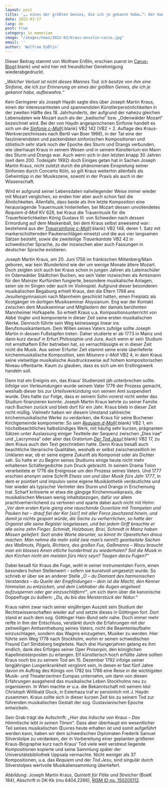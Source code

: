 ```yaml
---
layout: post
title: '„… eines der größten Genies, die ich je gekannt habe…“: Der Komponist Joseph Martin Kraus'
date: 2022-03-17
lang: de
post: true
category: in_memoriam
image: "/images/news/2022-03/kraus-ensslin-carus.jpg"
email: ''
author: 'Wolfram Enßlin'
---
```


Dieser Beitrag stammt von Wolfram Enßlin, erschien zuerst im [Carus-Blog]( https://blog.carus-verlag.com/persoenlichkeiten/der-komponist-joseph-martin-kraus/){:blank} und wird hier mit freundlicher Genehmigung wiederabgedruckt.

_„Welcher Verlust ist nicht dieses Mannes Tod. Ich besitze von ihm eine Sinfonie, die ich zur Erinnerung an eines der größten Genies, die ich je gekannt habe, aufbewahre.“_

Kein Geringerer als Joseph Haydn sagte dies über Joseph Martin Kraus, einen der interessantesten und spannendsten Künstlerpersönlichkeiten in der zweiten Hälfte des 18. Jahrhunderts, der aufgrund der nahezu gleichen Lebensdaten wie Mozart auch als der „badische“ bzw. „Odenwälder Mozart“ bezeichnet wird. Bei der von Haydn angesprochenen Sinfonie handelt es sich um die [_Sinfonie c-Moll_](https://opac.rism.info/search?View=rism&q=boek+142){:blank} VB2 142 (VB2 = 2. Auflage des Kraus-Werkverzeichnisses nach Bertil van Boer 1998), in der Tat eine der faszinierendsten und packendsten sinfonischen Kompositionen und stilistisch sehr stark noch der Epoche des Sturm und Drangs verbunden, wie überhaupt Kraus in seinem Wesen und in seinem Künstlertum ein Mann des Sturm und Drangs war.
Auch wenn sich in den letzten knapp 30 Jahren (seit dem 200. Todesjahr 1992) doch Einiges getan hat in Sachen Joseph Martin Kraus, nicht zuletzt durch die phänomenale Einspielung seiner Sinfonien durch Concerto Köln, so gilt Kraus weiterhin allenfalls als Geheimtipp in der Musikszene, sowohl in der Praxis als auch in der Wissenschaft.

Wird er aufgrund seiner Lebensdaten naheliegender Weise immer wieder mit Mozart verglichen, so enden hier aber auch schon fast die Ähnlichkeiten. Allenfalls, dass beide als ihre letzte Komposition eine herausragende Trauermusik hinterließen, bei Mozart dessen unvollendetes _Requiem d-Moll_ KV 626, bei Kraus die Trauermusik für die Trauerfeierlichkeiten König Gustavs III. von Schweden nach dessen Ermordung auf dem Maskenball, bei dem Kraus selbst anwesend war: bestehend aus der [_Trauersinfonie c-Moll_](https://opac.rism.info/search?View=rism&q=boek+148){:blank} VB2 148, deren 1. Satz mit markerschütternden Paukenschlägen einsetzt und die aus vier langsamen Sätzen besteht, sowie die zweiteilige _Trauerkantate_ VB2 42 in schwedischer Sprache, zu der inzwischen aber auch Fassungen in deutscher Sprache existieren.

Joseph Martin Kraus, am 20. Juni 1756 im fränkischen Miltenberg/Main geboren, war kein Wunderkind wie der um wenige Monate ältere Mozart. Doch zeigten sich auch bei Kraus schon in jungen Jahren als Lateinschüler im Odenwälder Städtchen Buchen, wo sein Vater inzwischen als Amtsmann für den Mainzer Kurfürsten fungierte, besondere musikalische Anlagen, seien sie im Singen oder auch im Violinspiel. Aufgrund dieser besonderen musikalischen Begabung erhielt Kraus, den die Eltern 1768 ans Jesuitengymnasium nach Mannheim geschickt hatten, einen Freiplatz als Kostgänger im dortigen Musikseminar Aloysianum. Eng war der Kontakt zwischen dem Musikseminar und Mitgliedern der damals berühmten Mannheimer Hofkapelle. So erhielt Kraus u.a. Kompositionsunterricht von Abbé Vogler und komponierte in dieser Zeit seine ersten musikalischen Werke. Dennoch führte sein Weg keineswegs linear ins Berufsmusikantentum. Dem Willen seines Vaters zufolge sollte Joseph Martin in dessen Fußstapfen treten. Daher studierte er ab 1773 in Mainz und dann kurz darauf in Erfurt Philosophie und Jura. Auch wenn er sein Studium mit ernsthaftem Eifer betrieben hat, so vernachlässigte er in dieser Zeit nicht die Musik. Aus seiner Erfurter Zeit stammt seine erste überlieferte kirchenmusikalische Komposition, sein _Miserere c-Moll_ VB2 4, in dem Kraus seine vielseitige musikalische Ausdrucksweise auf hohem kompositorischen Niveau offenbarte. Kaum zu glauben, dass es sich um ein Erstlingswerk handeln soll.

Dann trat ein Ereignis ein, das Kraus‘ Studienzeit jäh unterbrechen sollte. Infolge von Verleumdungen wurde seinem Vater 1776 der Prozess gemacht, weshalb dieser bis zur Urteilsverkündung von seinem Amt suspendiert wurde. Dies hatte zur Folge, dass er seinem Sohn vorerst nicht weiter das Studium finanzieren konnte. Joseph Martin Kraus kehrte zu seiner Familie nach Buchen zurück und blieb dort für ein Jahr. Kraus blieb in dieser Zeit nicht müßig. Vielmehr haben wir diesem Umstand zahlreiche kirchenmusikalische Werke zu verdanken, die Kraus für seine Buchener Kirchgemeinde komponierte: So sein [_Requiem d-Moll_](https://opac.rism.info/search?id=190014338&View=rism){:blank} VB2 1, ein höchstbeachtliches halbstündiges Werk, mit häufig sehr kurzen, prägnanten Sätzen unter Auslassung einiger Textteile der Sequenz zwischen „Dies irae“ und „Lacrymosa“ oder aber das Oratorium [_Der Tod Jesu_](https://opac.rism.info/search?id=190014339&View=rism){:blank}  VB2 17, zu dem Kraus auch den Text geschrieben hatte. Denn Kraus besaß auch beachtliche literarische Qualitäten, weshalb er selbst zwischenzeitlich im Unklaren war, ob er seine eigene Zukunft als Komponist oder als Dichter sah. So hatte er zu Beginn seines Studiums einige heute nicht mehr erhaltenen Schäfergedichte zum Druck gebracht. In seinem Drama Tolon verarbeitete er 1776 die Ereignisse um den Prozess seines Vaters. Und 1777 erschien anonym seine Schrift _Etwas von und über Musik fürs Jahr 1777_, in dem er pointiert und impulsiv seine eigene Musikästhetik verdeutlichte und hier wieder als typischer Vertreter des Sturm und Drangs in Erscheinung trat. Scharf kritisierte er etwa die gängige Kirchenmusikpraxis, die musikalischen Messen wenig inhaltsbezogen, dafür vor allem prachtverherrlichend zu vertonen und sparte dabei auch nicht mit Hohn: _„Vor dem ersten Kyrie gieng eine rauschende Ouvertüre mit Trompeten und Pauken her – drauf fiel der Kor [sic!] mit aller Force jauchzend hinein, und damit ja nichts gespart würde, die Sache zu verherrlichen, so hatte der Organist alle seine Register losgelassen, und bei jedem Griff brauchte er alle seine zehn Finger. Schmidt, Holzbauer, Brixi, Schmidt in Mainz haben Missen geliefert: Sezt andre Worte darunter, so könnt ihr Operettchen draus machen. Man nehme die mehr solid (wie man’s nennt!) gearbeitete Sachen des Waßmuts, Pögels, Richters, des großen Fux, Gaßmanns – Wozu braucht man ein blosses Amen etliche hundertmal zu wiederholen? Soll die Musik in den Kirchen nicht am meisten fürs Herz seyn? Taugen darzu Fugen?“_

Dabei besaß für Kraus die Fuge, wohl in seiner instrumentalen Form, einen besonders hohen Stellenwert – sofern sie kunstvoll umgesetzt wurde. So schrieb er über sie an anderer Stelle _„O – du Diamant des harmonischen Verstandes – du Quelle der Empfindungen – dein ist die Macht, den Kenner himmelan zu entzücken, und dem Liebhaber die Augen angelweit aufzusperren oder gar einzuschläfern!“_, um sich dann über die kanonische Doppelfuge zu äußern: _„Du, du bis das Meisterstück der Natur.“_

Kraus nahm zwar nach seiner einjährigen Auszeit sein Studium der Rechtswissenschaften wieder auf und setzte dieses in Göttingen fort. Dort stand er auch dem sog. Göttinger Hain-Bund sehr nahe. Doch immer mehr reifte in ihm der Entschluss, verstärkt durch die Erfahrungen mit der zeitweiligen Amtsenthebung seines Vaters, nicht die Beamtenlaufbahn einzuschlagen, sondern das Wagnis einzugehen, Musiker zu werden. Hier führte sein Weg 1778 nach Stockholm, wohin er seinen schwedischen Freund Carl Stridsberg begleitete. Nach drei Hungerjahren gelang es ihm endlich, dank des Erfolges seiner Oper _Proserpin_, den königlichen Kapellmeisterposten zu erlangen. Elf künstlerisch hoch erfüllte Jahre sollten Kraus noch bis zu seinem Tod am 15. Dezember 1792 infolge seiner langjährigen Lungenkrankheit vergönnt sein, in denen er fast fünf Jahre davon im Auftrag des Königs von 1782 bis 1786 eine Reise in die wichtigsten Musik- und Theaterzentren Europas unternahm, um dann von diesen Erfahrungen ausgehend das musikalische Leben Stockholms neu zu organisieren. In Wien machte er u.a. die Bekanntschaft mit seinem Idol Christoph Willibald Gluck, in Esterhaza traf er persönlich mit J. Haydn zusammen. Kraus sollte sich in dieser kurzen Zeit bis zu seinem Tod zur führenden musikalischen Gestalt der sog. Gustavianischen Epoche entwickeln.

Sein Grab trägt die Aufschrift: _„Hier das Irdische von Kraus – Das Himmlische lebt in seinen Tönen“_. Dass aber überhaupt ein wesentlicher Teil seines musikalischen Œuvres heute erhalten ist und somit aufgeführt werden kann, haben wir dem schwedischen Diplomaten Frederik Samuel Silverstolpe zu verdanken, der in Vorbereitung einer geplanten größeren Kraus-Biographie kurz nach Kraus‘ Tod viele weit verstreut liegende Kompositionen kopierte und seine Sammlung später der Universitätsbibliothek Uppsala vermachte. Nicht weniger als 37 Kompositionen, u.a. das _Requiem_ und der _Tod Jesu_, sind singulär durch Silverstolpes wertvolle Musikaliensammlung überliefert.

_Abbildung_: Joseph Martin Kraus, _Quintett für Flöte und Streicher_ (BoeK 184), Abschrift in DK-Kk (mu 6404.2266), [RISM ID no. 150205112](https://opac.rism.info/search?id=150205112&View=rism).
